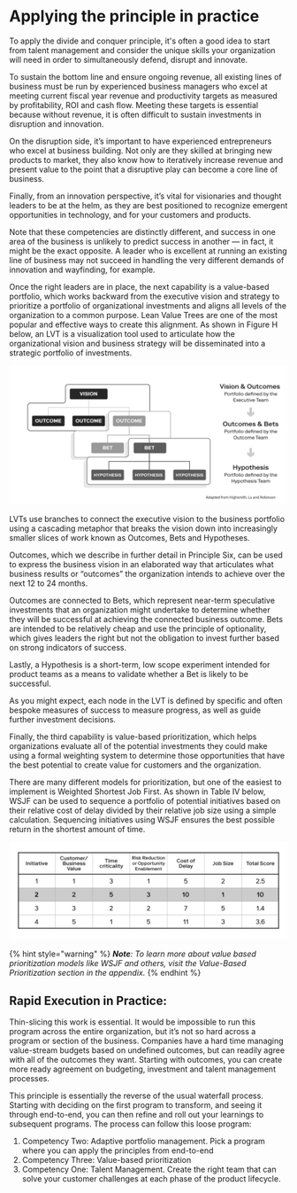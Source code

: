 # Applying the principle in practice

To apply the divide and conquer principle, it's often a good idea to start from talent management and consider the unique skills your organization will need in order to simultaneously defend, disrupt and innovate.

To sustain the bottom line and ensure ongoing revenue, all existing lines of business must be run by experienced business managers who excel at meeting current fiscal year revenue and productivity targets as measured by profitability, ROI and cash flow. Meeting these targets is essential because without revenue, it is often difficult to sustain investments in disruption and innovation.

On the disruption side, it’s important to have experienced entrepreneurs who excel at business building. Not only are they skilled at bringing new products to market, they also know how to iteratively increase revenue and present value to the point that a disruptive play can become a core line of business.

Finally, from an innovation perspective, it’s vital for visionaries and thought leaders to be at the helm, as they are best positioned to recognize emergent opportunities in technology, and for your customers and products.

Note that these competencies are distinctly different, and success in one area of the business is unlikely to predict success in another — in fact, it might be the exact opposite. A leader who is excellent at running an existing line of business may not succeed in handling the very different demands of innovation and wayfinding, for example.

Once the right leaders are in place, the next capability is a value-based portfolio, which works backward from the executive vision and strategy to prioritize a portfolio of organizational investments and aligns all levels of the organization to a common purpose. Lean Value Trees are one of the most popular and effective ways to create this alignment. As shown in Figure H below, an LVT is a visualization tool used to articulate how the organizational vision and business strategy will be disseminated into a strategic portfolio of investments.

![Figure H: Example of an LVT](../.gitbook/assets/0%20%285%29.png)

LVTs use branches to connect the executive vision to the business portfolio using a cascading metaphor that breaks the vision down into increasingly smaller slices of work known as Outcomes, Bets and Hypotheses.

Outcomes, which we describe in further detail in Principle Six, can be used to express the business vision in an elaborated way that articulates what business results or “outcomes” the organization intends to achieve over the next 12 to 24 months.

Outcomes are connected to Bets, which represent near-term speculative investments that an organization might undertake to determine whether they will be successful at achieving the connected business outcome. Bets are intended to be relatively cheap and use the principle of optionality, which gives leaders the right but not the obligation to invest further based on strong indicators of success.

Lastly, a Hypothesis is a short-term, low scope experiment intended for product teams as a means to validate whether a Bet is likely to be successful.

As you might expect, each node in the LVT is defined by specific and often bespoke measures of success to measure progress, as well as guide further investment decisions.

Finally, the third capability is value-based prioritization, which helps organizations evaluate all of the potential investments they could make using a formal weighting system to determine those opportunities that have the best potential to create value for customers and the organization.

There are many different models for prioritization, but one of the easiest to implement is Weighted Shortest Job First. As shown in Table IV below, WSJF can be used to sequence a portfolio of potential initiatives based on their relative cost of delay divided by their relative job size using a simple calculation. Sequencing initiatives using WSJF ensures the best possible return in the shortest amount of time.

![Table IV: Example of Weighted Shortest Job First](../.gitbook/assets/1%20%282%29.png)

{% hint style="warning" %}
_**Note**: To learn more about value based prioritization models like WSJF and others, visit the Value-Based Prioritization section in the appendix._
{% endhint %}

## Rapid Execution in Practice:

Thin-slicing this work is essential. It would be impossible to run this program across the entire organization, but it’s not so hard across a program or section of the business. Companies have a hard time managing value-stream budgets based on undefined outcomes, but can readily agree with all of the outcomes they want. Starting with outcomes, you can create more ready agreement on budgeting, investment and talent management processes.

This principle is essentially the reverse of the usual waterfall process. Starting with deciding on the first program to transform, and seeing it through end-to-end, you can then refine and roll out your learnings to subsequent programs. The process can follow this loose program:

1. Competency Two: Adaptive portfolio management. Pick a program where you can apply the principles from end-to-end
2. Competency Three: Value-based prioritization
3. Competency One: Talent Management. Create the right team that can solve your customer challenges at each phase of the product lifecycle.


